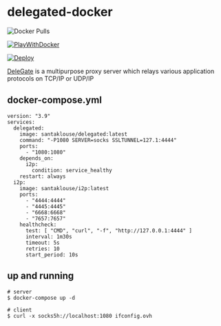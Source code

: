 delegated-docker
=========

![Docker Pulls](https://img.shields.io/docker/pulls/santaklouse/delegated?style=for-the-badge)

[![PlayWithDocker](https://github.com/play-with-docker/stacks/raw/cff22438cb4195ace27f9b15784bbb497047afa7/assets/images/button.png)](http://play-with-docker.com?stack=https://gist.githubusercontent.com/santaklouse/6b1c084bf212a4b00cbd3b838b39495b/raw/nassh-stack.yml)

[![Deploy](https://www.herokucdn.com/deploy/button.svg)](https://heroku.com/deploy?template=https://github.com/santaklouse/delegated-docker)

[DeleGate][1] is a multipurpose proxy server which relays various application
protocols on TCP/IP or UDP/IP

## docker-compose.yml

```
version: "3.9"
services:
  delegated:
    image: santaklouse/delegated:latest
    command: "-P1080 SERVER=socks SSLTUNNEL=127.1:4444"
    ports:
      - "1080:1080"
    depends_on:
      i2p:
        condition: service_healthy
    restart: always
  i2p:
    image: santaklouse/i2p:latest
    ports:
      - "4444:4444"
      - "4445:4445"
      - "6668:6668"
      - "7657:7657"
    healthcheck:
      test: [ "CMD", "curl", "-f", "http://127.0.0.1:4444" ]
      interval: 1m30s
      timeout: 5s
      retries: 10
      start_period: 10s
```

## up and running

```
# server
$ docker-compose up -d

# client
$ curl -x socks5h://localhost:1080 ifconfig.ovh
```

[1]: http://www.delegate.org/delegate/

